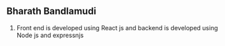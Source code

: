 ## Bharath Bandlamudi

1. Front end is developed using React js and backend is developed using Node js and expressnjs


